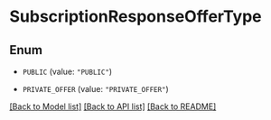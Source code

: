 # SubscriptionResponseOfferType

## Enum


* `PUBLIC` (value: `"PUBLIC"`)

* `PRIVATE_OFFER` (value: `"PRIVATE_OFFER"`)


[[Back to Model list]](../README.md#documentation-for-models) [[Back to API list]](../README.md#documentation-for-api-endpoints) [[Back to README]](../README.md)


